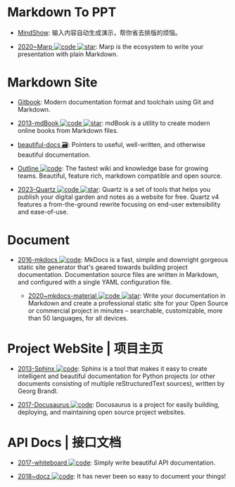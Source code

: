 # Markdown To PPT

- [MindShow](https://www.mindshow.fun/#/home): 输入内容自动生成演示，帮你省去排版的烦恼。

- [2020~Marp ![code](https://ng-tech.icu/assets/code.svg) ![star](https://img.shields.io/github/stars/marp-team/marp)](https://github.com/marp-team/marp): Marp is the ecosystem to write your presentation with plain Markdown.

# Markdown Site

- [Gitbook](https://github.com/GitbookIO/gitbook): Modern documentation format and toolchain using Git and Markdown.

- [2013-mdBook ![code](https://ng-tech.icu/assets/code.svg) ![star](https://img.shields.io/github/stars/rust-lang/mdBook)](https://github.com/rust-lang/mdBook): mdBook is a utility to create modern online books from Markdown files.

- [beautiful-docs 🗃️](https://github.com/PharkMillups/beautiful-docs): Pointers to useful, well-written, and otherwise beautiful documentation.

- [Outline ![code](https://ng-tech.icu/assets/code.svg)](https://github.com/outline/outline): The fastest wiki and knowledge base for growing teams. Beautiful, feature rich, markdown compatible and open source.

- [2023-Quartz ![code](https://ng-tech.icu/assets/code.svg) ![star](https://img.shields.io/github/stars/jackyzha0/quartz)](https://github.com/jackyzha0/quartz): Quartz is a set of tools that helps you publish your digital garden and notes as a website for free. Quartz v4 features a from-the-ground rewrite focusing on end-user extensibility and ease-of-use.

# Document

- [2016-mkdocs ![code](https://ng-tech.icu/assets/code.svg)](https://github.com/mkdocs/mkdocs/): MkDocs is a fast, simple and downright gorgeous static site generator that's geared towards building project documentation. Documentation source files are written in Markdown, and configured with a single YAML configuration file.

  - [2020~mkdocs-material ![code](https://ng-tech.icu/assets/code.svg) ![star](https://img.shields.io/github/stars/squidfunk/mkdocs-material)](https://github.com/squidfunk/mkdocs-material): Write your documentation in Markdown and create a professional static site for your Open Source or commercial project in minutes – searchable, customizable, more than 50 languages, for all devices.

# Project WebSite | 项目主页

- [2013-Sphinx ![code](https://ng-tech.icu/assets/code.svg)](https://github.com/sphinx-doc/sphinx): Sphinx is a tool that makes it easy to create intelligent and beautiful documentation for Python projects (or other documents consisting of multiple reStructuredText sources), written by Georg Brandl.

- [2017-Docusaurus ![code](https://ng-tech.icu/assets/code.svg)](https://parg.co/UtL): Docusaurus is a project for easily building, deploying, and maintaining open source project websites.

# API Docs | 接口文档

- [2017-whiteboard ![code](https://ng-tech.icu/assets/code.svg)](https://github.com/mpociot/whiteboard): Simply write beautiful API documentation.

- [2018~docz ![code](https://ng-tech.icu/assets/code.svg)](https://github.com/pedronauck/docz): It has never been so easy to document your things!
